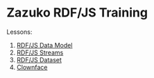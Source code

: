 # Zazuko RDF/JS Training

Lessons:

1. [RDF/JS Data Model](lessons/1.%20quads)
2. [RDF/JS Streams](lessons/2.%20stream)
3. [RDF/JS Dataset](lessons/3.%20dataset)
4. [Clownface](lessons/4.%20clownface)
